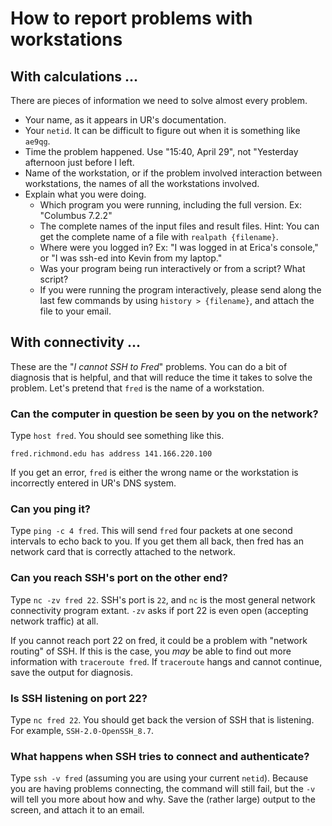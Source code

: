 # How to report problems with workstations

## With calculations ...

There are pieces of information we need to solve almost every problem.

- Your name, as it appears in UR's documentation. 
- Your `netid`. It can be difficult to figure out when it is something
    like `ae9qg`.
- Time the problem happened. Use "15:40, April 29", not "Yesterday afternoon 
    just before I left.
- Name of the workstation, or if the problem involved interaction between
    workstations, the names of all the workstations involved.
- Explain what you were doing. 
    - Which program you were running, including the full version. Ex: "Columbus 7.2.2"
    - The complete names of the input files and result files. Hint: 
        You can get the complete name of a file with `realpath {filename}`.
    - Where were you logged in? Ex: "I was logged in at Erica's console," or 
        "I was ssh-ed into Kevin from my laptop."
    - Was your program being run interactively or from a script? What script?
    - If you were running the program interactively, please send along the last few 
        commands by using `history > {filename}`, and attach the file to your email.

## With connectivity ...

These are the "*I cannot SSH to Fred*" problems. You can do a bit of
diagnosis that is helpful, and that will reduce the time it takes to
solve the problem. Let's pretend that `fred` is the name of a workstation.

### Can the computer in question be seen by you on the network?

Type `host fred`. You should see something like this.

`fred.richmond.edu has address 141.166.220.100`

If you get an error, `fred` is either the wrong name or the workstation
is incorrectly entered in UR's DNS system.

### Can you ping it?

Type `ping -c 4 fred`. This will send `fred` four packets at one second
intervals to echo back to you. If you get them all back, then fred has
an network card that is correctly attached to the network.

### Can you reach SSH's port on the other end?

Type `nc -zv fred 22`. SSH's port is `22`, and `nc` is the most general
network connectivity program extant. `-zv` asks if port 22 is even open
(accepting network traffic) at all.

If you cannot reach port 22 on fred, it could be a problem with "network
routing" of SSH. If this is the case, you *may* be able to find out more
information with `traceroute fred`. If `traceroute` hangs and cannot
continue, save the output for diagnosis.

### Is SSH listening on port 22? 

Type `nc fred 22`. You should get back the version of SSH that is
listening. For example, `SSH-2.0-OpenSSH_8.7`.

### What happens when SSH tries to connect and authenticate?

Type `ssh -v fred` (assuming you are using your current `netid`).
Because you are having problems connecting, the command will still fail,
but the `-v` will tell you more about how and why. Save the (rather large)
output to the screen, and attach it to an email.


